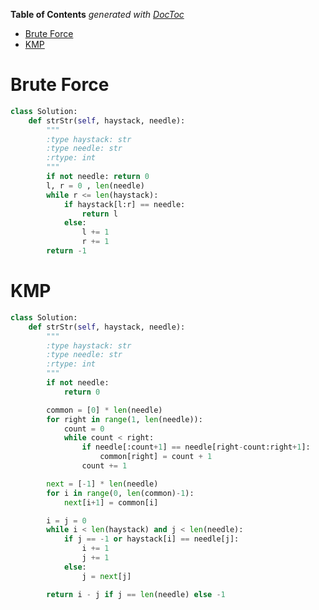 <!-- START doctoc generated TOC please keep comment here to allow auto update -->
<!-- DON'T EDIT THIS SECTION, INSTEAD RE-RUN doctoc TO UPDATE -->
**Table of Contents**  *generated with [DocToc](https://github.com/thlorenz/doctoc)*

- [Brute Force](#brute-force)
- [KMP](#kmp)

<!-- END doctoc generated TOC please keep comment here to allow auto update -->

# Brute Force

```python
class Solution:
    def strStr(self, haystack, needle):
        """
        :type haystack: str
        :type needle: str
        :rtype: int
        """
        if not needle: return 0
        l, r = 0 , len(needle)
        while r <= len(haystack):
            if haystack[l:r] == needle:
                return l
            else:
                l += 1
                r += 1
        return -1
```

# KMP

```python
class Solution:
    def strStr(self, haystack, needle):
        """
        :type haystack: str
        :type needle: str
        :rtype: int
        """
        if not needle:
            return 0

        common = [0] * len(needle)
        for right in range(1, len(needle)):
            count = 0
            while count < right:
                if needle[:count+1] == needle[right-count:right+1]:
                    common[right] = count + 1
                count += 1

        next = [-1] * len(needle)
        for i in range(0, len(common)-1):
            next[i+1] = common[i]

        i = j = 0
        while i < len(haystack) and j < len(needle):
            if j == -1 or haystack[i] == needle[j]:
                i += 1
                j += 1
            else:
                j = next[j]

        return i - j if j == len(needle) else -1
```
